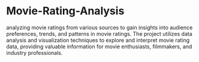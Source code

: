 # Movie-Rating-Analysis
analyzing movie ratings from various sources to gain insights into audience preferences, trends, and patterns in movie ratings. The project utilizes data analysis and visualization techniques to explore and interpret movie rating data, providing valuable information for movie enthusiasts, filmmakers, and industry professionals.
